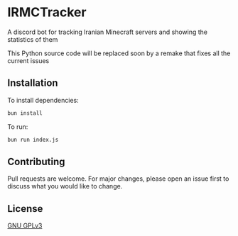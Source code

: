 # IRMCTracker

A discord bot  for tracking Iranian Minecraft servers and showing the statistics of them

This Python source code will be replaced soon by a remake that fixes all the current issues



## Installation

To install dependencies:

```bash
bun install
```

To run:

```bash
bun run index.js
```

 ## Contributing
 Pull requests are welcome. For major changes, please open an issue first to discuss what you would like to change.


 ## License
 [GNU GPLv3](https://choosealicense.com/licenses/gpl-3.0/)
